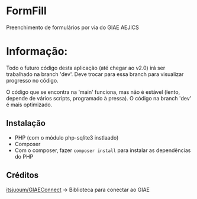 # FormFill
Preenchimento de formulários por via do GIAE AEJICS

# Informação:
Todo o futuro código desta aplicação (até chegar ao v2.0) irá ser trabalhado na branch 'dev'. Deve trocar para essa branch para visualizar progresso no código.

O código que se encontra na 'main' funciona, mas não é estável (lento, depende de vários scripts, programado à pressa). O código na branch 'dev' é mais optimizado.

## Instalação

- PHP (com o módulo php-sqlite3 instlaado)
- Composer
- Com o composer, fazer `composer install` para instalar as dependências do PHP

## Créditos
[itsjuoum/GIAEConnect](https://github.com/itsjuoum/giaeconnect) -> Biblioteca para conectar ao GIAE
